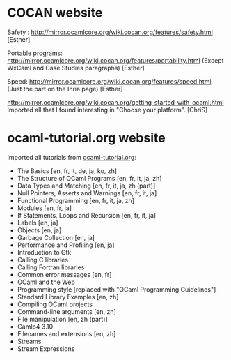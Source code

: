 COCAN website
=============

Safety :
http://mirror.ocamlcore.org/wiki.cocan.org/features/safety.html [Esther]

Portable programs:
http://mirror.ocamlcore.org/wiki.cocan.org/features/portability.html
(Except WxCaml and Case Studies paragraphs) [Esther]

Speed: http://mirror.ocamlcore.org/wiki.cocan.org/features/speed.html
(Just the part on the Inria page) [Esther]

http://mirror.ocamlcore.org/wiki.cocan.org/getting_started_with_ocaml.html
Imported all that I found interesting in "Choose your platform". [ChriS]


ocaml-tutorial.org website
==========================

Imported all tutorials from
[ocaml-tutorial.org](http://mirror.ocamlcore.org/ocaml-tutorial.org/index.html):

* The Basics [en, fr, it, de, ja, ko, zh]
* The Structure of OCaml Programs [en, fr, it, ja, zh]
* Data Types and Matching [en, fr, it, ja, zh (part)]
* Null Pointers, Asserts and Warnings [en, fr, it, ja]
* Functional Programming [en, fr, it, ja, zh]
* Modules [en, fr, ja]
* If Statements, Loops and Recursion [en, fr, it, ja]
* Labels [en, ja]
* Objects [en, ja]
* Garbage Collection [en, ja]
* Performance and Profiling [en, ja]
* Introduction to Gtk
* Calling C libraries
* Calling Fortran libraries
* Common error messages [en, fr]
* OCaml and the Web
* Programming style [replaced with "OCaml Programming Guidelines"]
* Standard Library Examples [en, zh]
* Compiling OCaml projects
* Command-line arguments [en, zh]
* File manipulation [en, zh (part)]
* Camlp4 3.10
* Filenames and extensions [en, zh]
* Streams
* Stream Expressions
